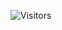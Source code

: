 ![Visitors](https://api.visitorbadge.io/api/visitors?path=brivexvs&label=VISITORS&countColor=%23263759)
